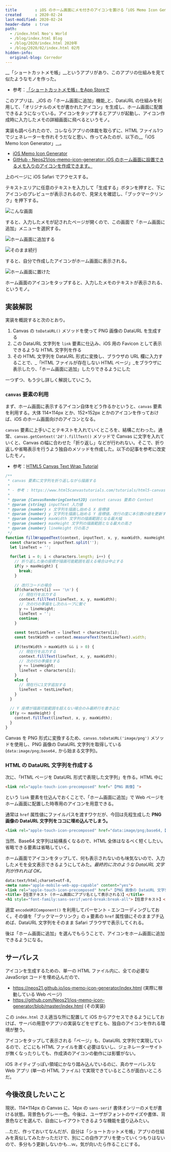 ```yaml
---
title        : iOS のホーム画面にメモ付きのアイコンを置ける「iOS Memo Icon Generator」を作った
created      : 2020-02-24
last-modified: 2020-02-24
header-date  : true
path:
  - /index.html Neo's World
  - /blog/index.html Blog
  - /blog/2020/index.html 2020年
  - /blog/2020/02/index.html 02月
hidden-info:
  original-blog: Corredor
---
```


__「ショートカットメモ帳」__というアプリがあり、このアプリの仕組みを見て似たようなモノを作った。

- 参考：[‎「ショートカットメモ帳」をApp Storeで](https://apps.apple.com/jp/app/%E3%82%B7%E3%83%A7%E3%83%BC%E3%83%88%E3%82%AB%E3%83%83%E3%83%88%E3%83%A1%E3%83%A2%E5%B8%B3/id1073850078)

このアプリは、_iOS の「ホーム画面に追加」機能_と、DataURL の仕組みを利用して、「オリジナルのメモが書かれたアイコン」を生成し、ホーム画面に配置できるようになっている。アイコンをタップするとアプリが起動し、アイコン作成時に入力したメモの詳細画面に飛べるというモノ。

実装も調べられたので、コレならアプリの体裁を取らずに、HTML ファイル1つでジェネレーターを作れそうだなと思い、作ってみたのが、以下の__「iOS Memo Icon Generator」__。

- [iOS Memo Icon Generator](https://neos21.github.io/ios-memo-icon-generator/)
- [GitHub - Neos21/ios-memo-icon-generator: iOS のホーム画面に設置できるメモ入りのアイコンを作成できます。](https://github.com/Neos21/ios-memo-icon-generator)

上のページに iOS Safari でアクセスする。

テキストエリアに任意のテキストを入力して「生成する」ボタンを押すと、下にアイコンのプレビューが表示されるので、見栄えを確認し、「ブックマークリンク」を押下する。

![こんな画面](24-03-03.png)

すると、入力したメモが記されたページが開くので、この画面で「ホーム画面に追加」メニューを選択する。

![ホーム画面に追加する](24-03-01.png)

![そのまま続行](24-03-02.png)

すると、自分で作成したアイコンがホーム画面に表示される。

![ホーム画面に置けた](24-03-04.png)

ホーム画面のアイコンをタップすると、入力したメモのテキストが表示される、というモノ。

## 実装解説

実装を概説すると次のとおり。

1. Canvas の `toDataURL()` メソッドを使って PNG 画像の DataURL を生成する
2. この DataURL 文字列を `link` 要素に仕込み、iOS 用の Favicon として表示できるような HTML 文字列を作る
3. その HTML 文字列を DataURL 形式に変換し、ブラウザの URL 欄に入力することで、_「HTML ファイルが存在しない HTML ページ」_をブラウザに表示したり、「ホーム画面に追加」したりできるようにした

一つずつ、もう少し詳しく解説していこう。

### `canvas` 要素の利用

まず、ホーム画面に表示するアイコン自体をどう作るかというと、`canvas` 要素を利用する。大体 114×114px とか、152×152px とかのアイコンを作っておけば、iOS のホーム画面向けのアイコンとなる。

`canvas` 要素に上手いことテキストを入れていくところを、結構こだわった。通常、`canvas.getContext('2d').fillText()` メソッドで Canvas に文字を入れていくと、Canvas の幅に合わせた「折り返し」などが行われない。そこで、折り返しや省略表示を行うよう独自のメソッドを作成した。以下の記事を参考に改変したモノ。

- 参考：[HTML5 Canvas Text Wrap Tutorial](https://www.html5canvastutorials.com/tutorials/html5-canvas-wrap-text-tutorial/)

```javascript
/**
 * canvas 要素に文字列を折り返しながら描画する
 * 
 * - 参考 : https://www.html5canvastutorials.com/tutorials/html5-canvas-wrap-text-tutorial/
 * 
 * @param {CanvasRenderingContext2D} context canvas 要素の Context
 * @param {string} inputText 入力値
 * @param {number} x 文字列を描画し始める X 座標値
 * @param {number} y 文字列を描画し始める Y 座標値。改行の度に本引数の値を更新する
 * @param {number} maxWidth 文字列の描画範囲となる最大幅
 * @param {number} maxHeight 文字列の描画範囲となる最大の高さ
 * @param {number} lineHeight 行の高さ
 */
function fillWrappedText(context, inputText, x, y, maxWidth, maxHeight, lineHeight) {
  const characters = inputText.split('');
  let lineText = '';
  
  for(let i = 0; i < characters.length; i++) {
    // 折り返した後の座標が描画可能範囲を超える場合は中止する
    if(y > maxHeight) {
      break;
    }
    
    // 改行コードの場合
    if(characters[i] === '\n') {
      // 現在行を出力する
      context.fillText(lineText, x, y, maxWidth);
      // 次の行の準備をし次のループに繋ぐ
      y += lineHeight;
      lineText = '';
      continue;
    }
    
    const testLineText = lineText + characters[i];
    const testWidth = context.measureText(testLineText).width;
    
    if(testWidth > maxWidth && i > 0) {
      // 現在行を出力する
      context.fillText(lineText, x, y, maxWidth);
      // 次の行の準備をする
      y += lineHeight;
      lineText = characters[i];
    }
    else {
      // 現在行に1文字追加する
      lineText = testLineText;
    }
  }
  
  // Y 座標が描画可能範囲を超えない場合のみ最終行を書き込む
  if(y <= maxHeight) {
    context.fillText(lineText, x, y, maxWidth);
  }
}
```

Canvas を PNG 形式に変換するため、`canvas.toDataURL('image/png')` メソッドを使用し、PNG 画像の DataURL 文字列を取得している (`data:image/png;base64,` から始まる文字列)。

### HTML の DataURL 文字列を作成する

次に、「HTML ページを DataURL 形式で表現した文字列」を作る。HTML 中に

```html
<link rel="apple-touch-icon-precomposed" href="【PNG 画像】">
```

という `link` 要素を仕込んでおくことで、「ホーム画面に追加」で Web ページをホーム画面に配置した時専用のアイコンを用意できる。

通常は `href` 属性値にファイルパスを渡すワケだが、今回は先程生成した __PNG 画像の DataURL 文字列をココに埋め込んでしまう。__

```html
<link rel="apple-touch-icon-precomposed" href="data:image/png;base64,【… Base64 文字列】">
```

当然、Base64 文字列は結構長くなるので、HTML 全体はなるべく短くしたい。省略できる要素は省略していく。

ホーム画面でアイコンをタップして、何も表示されないのも味気ないので、入力したメモを全文表示できるようにしてみた。_最終的に次のような DataURL 文字列が作れれば OK。_

```html
data:text/html;charset=utf-8,
<meta name="apple-mobile-web-app-capable" content="yes">
<link rel="apple-touch-icon-precomposed" href="【PNG 画像の DataURL 文字列】">
<title>【任意テキスト (ホーム画面にアプリ名として表示される)】</title>
<h1 style="font-family:sans-serif;word-break:break-all">【任意テキスト】</h1>
```

適宜 `encodeURIComponent()` を利用してパーセント・エンコーディングしておく。その値を「ブックマークリンク」の `a` 要素の `href` 属性値にそのままブチ込めば、DataURL 文字列をそのまま Safari ブラウザで表示してくれる。

後は「ホーム画面に追加」を選んでもらうことで、アイコンをホーム画面に追加できるようになる。

## サーバレス

アイコンを生成するための、単一の HTML ファイル内に、全ての必要な JavaScript コードを埋め込んだので、

- <https://neos21.github.io/ios-memo-icon-generator/index.html> (実際に稼動している Web ページ)
- <https://github.com/Neos21/ios-memo-icon-generator/blob/master/index.html> (その実装)

この `index.html` さえ適当な所に配置して iOS からアクセスできるようにしておけば、サーバの用意やアプリの実装などをせずとも、独自のアイコンを作れる環境が整う。

アイコンをタップして表示される「ページ」も、DataURL 文字列で実現しているので、どこにも HTML ファイルを置く必要はないし、ジェネレーターサイトが無くなったりしても、作成済のアイコンの動作には影響がない。

iOS ネイティブっぽい領域にかなり踏み込んでいるのに、真のサーバレスな Web アプリ (単一の HTML ファイル) で実現できているところが面白いところだ。

## 今後改良したいこと

現状、114×114px の Canvas に、14px の `sans-serif` 書体オンリーのメモが書ける状態。背景色もグレー一色。今後は、ユーザがフォントのサイズや書体、背景色などを選んで、自由にレイアウトできるような機能を盛り込みたい。

…ただ、作っておいてなんだが、自分は「ショートカットメモ帳」アプリの仕組みを真似してみたかっただけで、別にこの自作アプリを使っていくつもりはないので、多分もう更新しないかも…ｗ。気が向いたら作ることにする。
